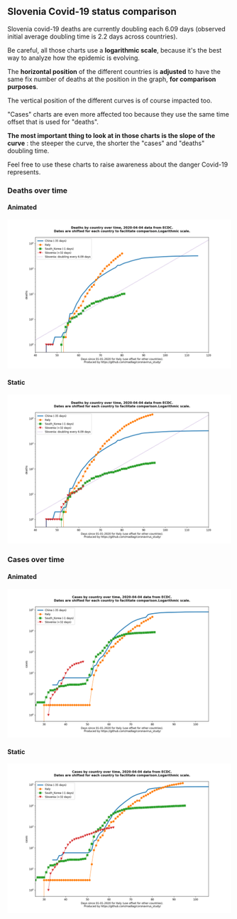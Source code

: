 ## Slovenia Covid-19 status comparison 

Slovenia covid-19 deaths are currently doubling each 6.09 days (observed initial average doubling time is 2.2 days across countries).



Be careful, all those charts use a **logarithmic scale**, because it's the best way to analyze how the epidemic is evolving.
 
The **horizontal position** of the different countries is **adjusted** to have the same fix number of deaths at the position in the graph, **for comparison purposes**.

The vertical position of the different curves is of course impacted too.

"Cases" charts are even more affected too because they use the same time offset that is used for "deaths".

**The most important thing to look at in those charts is the slope of the curve** : the steeper the curve, the shorter the "cases" and "deaths" doubling time.

Feel free to use these charts to raise awareness about the danger Covid-19 represents. 


 
### Deaths over time
 
#### Animated
![Slovenia covid-19 deaths animated chart](https://raw.githubusercontent.com/madlag/coronavirus_study/master/notebooks/graphs/2020-04-04/countries/Slovenia/2020-04-04_Slovenia_deaths.gif "Slovenia covid-19 deaths animated chart")   
 
#### Static
![Slovenia covid-19 deaths static chart](https://raw.githubusercontent.com/madlag/coronavirus_study/master/notebooks/graphs/2020-04-04/countries/Slovenia/2020-04-04_Slovenia_deaths.png "Slovenia covid-19 deaths static chart")   

 
### Cases over time
 
#### Animated
![Slovenia covid-19 cases animated chart](https://raw.githubusercontent.com/madlag/coronavirus_study/master/notebooks/graphs/2020-04-04/countries/Slovenia/2020-04-04_Slovenia_cases.gif "Slovenia covid-19 cases animated chart")   
 
#### Static
![Slovenia covid-19 cases static chart](https://raw.githubusercontent.com/madlag/coronavirus_study/master/notebooks/graphs/2020-04-04/countries/Slovenia/2020-04-04_Slovenia_cases.png "Slovenia covid-19 cases static chart")   


